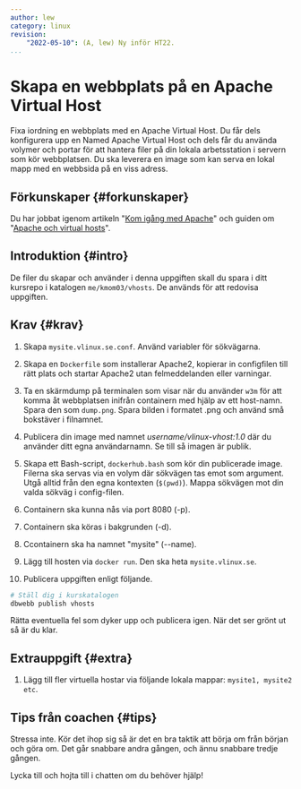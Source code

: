 ```yaml
---
author: lew
category: linux
revision:
    "2022-05-10": (A, lew) Ny inför HT22.
...
```


Skapa en webbplats på en Apache Virtual Host
==================================

Fixa iordning en webbplats med en Apache Virtual Host. Du får dels konfigurera upp en Named Apache Virtual Host och dels får du använda volymer och portar för att hantera filer på din lokala arbetsstation i servern som kör webbplatsen. Du ska leverera en image som kan serva en lokal mapp med en webbsida på en viss adress.

<!--more-->



Förkunskaper {#forkunskaper}
-----------------------

Du har jobbat igenom artikeln "[Kom igång med Apache](kunskap/kom-igang-med-apache)" och guiden om "[Apache och virtual hosts](guide/docker/apache-vh)".



Introduktion {#intro}
-----------------------

De filer du skapar och använder i denna uppgiften skall du spara i ditt kursrepo i katalogen `me/kmom03/vhosts`. De används för att redovisa uppgiften.



Krav {#krav}
-----------------------

1. Skapa `mysite.vlinux.se.conf`. Använd variabler för sökvägarna.

1. Skapa en `Dockerfile` som installerar Apache2, kopierar in configfilen till rätt plats och startar Apache2 utan felmeddelanden eller varningar.

1. Ta en skärmdump på terminalen som visar när du använder `w3m` för att komma åt webbplatsen inifrån containern med hjälp av ett host-namn. Spara den som `dump.png`. Spara bilden i formatet .png och använd små bokstäver i filnamnet.

1. Publicera din image med namnet *username/vlinux-vhost:1.0* där du använder ditt egna användarnamn. Se till så imagen är publik.

1. Skapa ett Bash-script, `dockerhub.bash` som kör din publicerade image. Filerna ska servas via en volym där  sökvägen tas emot som argument. Utgå alltid från den egna kontexten (`$(pwd)`). Mappa sökvägen mot din valda sökväg i config-filen.

1. Containern ska kunna nås via port 8080 (-p).

1. Containern ska köras i bakgrunden (-d).

1. Ccontainern ska ha namnet "mysite" (--name).

1. Lägg till hosten via `docker run`. Den ska heta `mysite.vlinux.se`.

1. Publicera uppgiften enligt följande.

```bash
# Ställ dig i kurskatalogen
dbwebb publish vhosts
```

Rätta eventuella fel som dyker upp och publicera igen. När det ser grönt ut så är du klar.



Extrauppgift {#extra}
-----------------------

1. Lägg till fler virtuella hostar via följande lokala mappar: `mysite1, mysite2 etc`.



Tips från coachen {#tips}
-----------------------

Stressa inte. Kör det ihop sig så är det en bra taktik att börja om från början och göra om. Det går snabbare andra gången, och ännu snabbare tredje gången.

Lycka till och hojta till i chatten om du behöver hjälp!
